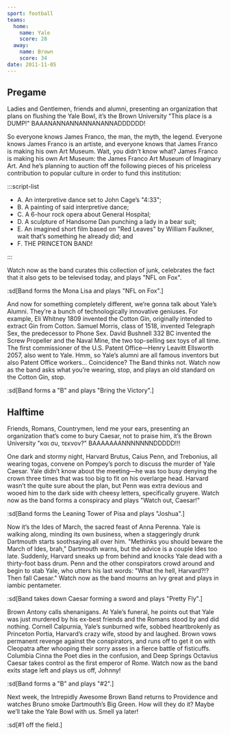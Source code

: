 ```yaml
---
sport: football
teams:
  home:
    name: Yale
    score: 28
  away:
    name: Brown
    score: 34
date: 2011-11-05
---
```


## Pregame

Ladies and Gentlemen, friends and alumni, presenting an organization that plans on flushing the Yale Bowl, it’s the Brown University "This place is a DUMP!" BAAANANNANNANNANANNADDDDDD!

So everyone knows James Franco, the man, the myth, the legend. Everyone knows James Franco is an artiste, and everyone knows that James Franco is making his own Art Museum. Wait, you didn’t know what? James Franco is making his own Art Museum: the James Franco Art Museum of Imaginary Art. And he’s planning to auction off the following pieces of his priceless contribution to popular culture in order to fund this institution:

:::script-list

- A. An interpretive dance set to John Cage’s "4:33";
- B. A painting of said interpretive dance;
- C. A 6-hour rock opera about General Hospital;
- D. A sculpture of Handsome Dan punching a lady in a bear suit;
- E. An imagined short film based on "Red Leaves" by William Faulkner, wait that’s something he already did; and
- F. THE PRINCETON BAND!

:::

Watch now as the band curates this collection of junk, celebrates the fact that it also gets to be televised today, and plays "NFL on Fox".

:sd[Band forms the Mona Lisa and plays "NFL on Fox".]

And now for something completely different, we’re gonna talk about Yale’s Alumni. They’re a bunch of technologically innovative geniuses. For example, Eli Whitney 1809 invented the Cotton Gin, originally intended to extract Gin from Cotton. Samuel Morris, class of 1518, invented Telegraph Sex, the predecessor to Phone Sex. David Bushnell 332 BC invented the Screw Propeller and the Naval Mine, the two top-selling sex toys of all time. The first commissioner of the U.S. Patent Office—Henry Leavitt Ellsworth 2057, also went to Yale. Hmm, so Yale’s alumni are all famous inventors but also Patent Office workers... Coincidence? The Band thinks not. Watch now as the band asks what you’re wearing, stop, and plays an old standard on the Cotton Gin, stop.

:sd[Band forms a "B" and plays "Bring the Victory".]

## Halftime

Friends, Romans, Countrymen, lend me your ears, presenting an organization that’s come to bury Caesar, not to praise him, it’s the Brown University "και συ, τεκνον?" BAAAAAAANNNNNNNDDDDD!!!

One dark and stormy night, Harvard Brutus, Caius Penn, and Trebonius, all wearing togas, convene on Pompey’s porch to discuss the murder of Yale Caesar. Yale didn’t know about the meeting—he was too busy denying the crown three times that was too big to fit on his overlarge head. Harvard wasn’t the quite sure about the plan, but Penn was extra devious and wooed him to the dark side with cheesy letters, specifically gruyere. Watch now as the band forms a conspiracy and plays "Watch out, Caesar!"

:sd[Band forms the Leaning Tower of Pisa and plays "Joshua".]

Now it’s the Ides of March, the sacred feast of Anna Perenna. Yale is walking along, minding its own business, when a staggeringly drunk Dartmouth starts soothsaying all over him. "Methinks you should beware the March of Ides, brah," Dartmouth warns, but the advice is a couple Ides too late. Suddenly, Harvard sneaks up from behind and knocks Yale dead with a thirty-foot bass drum. Penn and the other conspirators crowd around and begin to stab Yale, who utters his last words: "What the hell, Harvard?!? Then fall Caesar." Watch now as the band mourns an Ivy great and plays in iambic pentameter.

:sd[Band takes down Caesar forming a sword and plays "Pretty Fly".]

Brown Antony calls shenanigans. At Yale’s funeral, he points out that Yale was just murdered by his ex-best friends and the Romans stood by and did nothing. Cornell Calpurnia, Yale’s sunburned wife, sobbed heartbrokenly as Princeton Portia, Harvard’s crazy wife, stood by and laughed. Brown vows permanent revenge against the conspirators, and runs off to get it on with Cleopatra after whooping their sorry asses in a fierce battle of fisticuffs. Columbia Cinna the Poet dies in the confusion, and Deep Springs Octavius Caesar takes control as the first emperor of Rome. Watch now as the band exits stage left and plays us off, Johnny!

:sd[Band forms a "B" and plays "#2".]

Next week, the Intrepidly Awesome Brown Band returns to Providence and watches Bruno smoke Dartmouth’s Big Green. How will they do it? Maybe we’ll take the Yale Bowl with us. Smell ya later!

:sd[#1 off the field.]

